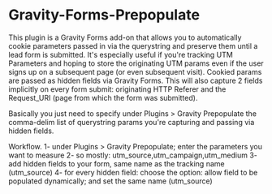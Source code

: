 # Gravity-Forms-Prepopulate
This plugin is a Gravity Forms add-on that allows you to automatically cookie parameters passed in via the querystring and preserve them until a lead form is submitted. It's especially useful if you're tracking UTM Parameters and hoping to store the originating UTM params even if the user signs up on a subsequent page (or even subsequent visit). Cookied params are passed as hidden fields via Gravity Forms. This will also capture 2 fields implicitly on every form submit: originating HTTP Referer and the Request_URI (page from which the form was submitted).

Basically you just need to specify under Plugins > Gravity Prepopulate the comma-delim list of querystring params you're capturing and passing via hidden fields. 

Workflow.
1- under Plugins > Gravity Prepopulate; enter the parameters you want to measure
2- so mostly: utm_source,utm_campaign,utm_medium
3- add hidden fields to your form, same name as the tracking name (utm_source)
4- for every hidden field: choose the option: allow field to be populated dynamically; and set the same name (utm_source)
